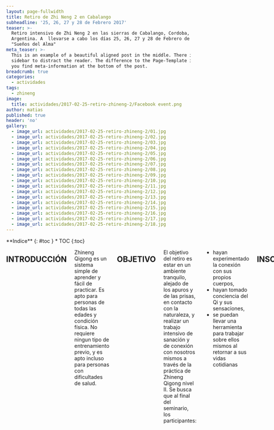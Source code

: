 ```yaml
---
layout: page-fullwidth
title: Retiro de Zhi Neng 2 en Cabalango
subheadline: '25, 26, 27 y 28 de Febrero 2017'
teaser: >-
  Retiro intensivo de Zhi Neng 2 en las sierras de Cabalango, Cordoba,
  Argentina. A  llevarse a cabo los días 25, 26, 27 y 28 de Febrero de 2017, en
  "Sueños del Alma"
meta_teaser: >-
  This is an example of a beautiful aligned post in the middle. There is no
  sidebar to distract the reader. The difference to the Page-Template is, that
  you find meta-information at the bottom of the post.
breadcrumb: true
categories:
  - actividades
tags:
  - zhineng
image:
  title: actividades/2017-02-25-retiro-zhineng-2/Facebook event.png
author: matias
published: true
header: 'no'
gallery:
  - image_url: actividades/2017-02-25-retiro-zhineng-2/01.jpg
  - image_url: actividades/2017-02-25-retiro-zhineng-2/02.jpg
  - image_url: actividades/2017-02-25-retiro-zhineng-2/03.jpg
  - image_url: actividades/2017-02-25-retiro-zhineng-2/04.jpg
  - image_url: actividades/2017-02-25-retiro-zhineng-2/05.jpg
  - image_url: actividades/2017-02-25-retiro-zhineng-2/06.jpg
  - image_url: actividades/2017-02-25-retiro-zhineng-2/07.jpg
  - image_url: actividades/2017-02-25-retiro-zhineng-2/08.jpg
  - image_url: actividades/2017-02-25-retiro-zhineng-2/09.jpg
  - image_url: actividades/2017-02-25-retiro-zhineng-2/10.jpg
  - image_url: actividades/2017-02-25-retiro-zhineng-2/11.jpg
  - image_url: actividades/2017-02-25-retiro-zhineng-2/12.jpg
  - image_url: actividades/2017-02-25-retiro-zhineng-2/13.jpg
  - image_url: actividades/2017-02-25-retiro-zhineng-2/14.jpg
  - image_url: actividades/2017-02-25-retiro-zhineng-2/15.jpg
  - image_url: actividades/2017-02-25-retiro-zhineng-2/16.jpg
  - image_url: actividades/2017-02-25-retiro-zhineng-2/17.jpg
  - image_url: actividades/2017-02-25-retiro-zhineng-2/18.jpg
---
```

<div class="row">
<div class="medium-4 medium-push-8 columns" markdown="1">
<div class="panel radius" markdown="1">
**Indice**
{: #toc }
*  TOC
{:toc}
</div>
</div><!-- /.medium-4.columns -->

<div class="medium-8 medium-pull-4 columns" markdown="1">

## INTRODUCCIÓN
Zhineng Qigong es un sistema simple de aprender y fácil de practicar. Es apto para personas de todas las edades y condición física. No requiere ningun tipo de entrenamiento previo, y es apto incluso para personas con dificultades de salud.

## OBJETIVO
El objetivo del retiro es estar en un ambiente tranquilo, alejado de los apuros y de las prisas, en contacto con la naturaleza, y realizar un trabajo intensivo de sanación y de conexión con nosotros mismos a través de la práctica de Zhineng Qigong nivel II. Se busca que al final del seminario, los participantes:

* hayan experimentado la conexión con sus propios cuerpos,
* hayan tomado conciencia del Qi y sus sensaciones,
* se puedan llevar una herramienta para trabajar sobre ellos mismos al retornar a sus vidas cotidianas

## INSCRIPCIONES
Las inscripciones cierran el Viernes 10 de Febrero.
Requisitos para la inscripción:

* Abonar el taller por algunos de los medios de pagos disponibles (consultar), y notificar adjuntando comprobante
* Completar la ficha de inscripción que se enviará por correo electrónico luego de realizar el pago.

La inscripción se puede realizar por los siguientes medios:

* por via telefónica al (0351) 15-246-8058
* por correo electrónico a info@zhineng.com.ar
* a través de nuestra pagina de facebook: https://www.facebook.com/ZhinengQigongCordoba

## COSTOS
El valor del retiro es:

* Hasta el 31 de Enero: $3500 ARS
* Desde el 1 al 10 de Febrero: $4500 ARS

El precio incluye:

* 30+ horas de seminario teórico práctico
* Alojamiento por 3 noche y 4 días en habitación compartida
* 4 desayunos, 4 almuerzos, 4 meriendas y 3 cenas (personas que sigan una dieta especial, consultar)

## TEMARIO

1. Introducción al método
  1. Caracaterísticas del Método
  2. Beneficios del Método
2. Practica: La forma del cuerpo y la mente
  1. Formación y práctica de los 10 segmentos
  2. Cada segmento con sus requerimientos posturales, errores mas frecuentes y actividad mental
3. Practica: Guiando el Qi por los meridianos principales
  1. Introduccion
  2. Descripcion y práctica del método

## CRONOGRAMA

| **Hora de Inicio:** | 7:30:00 AM  |
| ------------------- | ----------- |
| **Hora de Fin:**    | 10:00:00 PM |
| ------------------- | ----------- |
| **Duración:**       | 14:30       |

| Duración     | Hora de Inicio   | Hora de Fin   | Descripción                           |
|------------- | ---------------- | ------------- | ------------------------------------- |
| 0:10:00      | 7:30:00 AM       | 7:40:00 AM    | Meditación con los 8 versos           |
|------------- | ---------------- | ------------- | ------------------------------------- |
| 1:20:00      | 7:40:00 AM       | 9:00:00 AM    | Practica de la mañana                 |
|------------- | ---------------- | ------------- | ------------------------------------- |
| 1:00:00      | 9:00:00 AM       | 10:00:00 AM   | Preparado grupal del desayuno         |
|------------- | ---------------- | ------------- | ------------------------------------- |
| 3:00:00      | 10:00:00 AM      | 1:00:00 PM    | Practica y formación de la mañana     |
|------------- | ---------------- | ------------- | ------------------------------------- |
| 2:00:00      | 1:00:00 PM       | 3:00:00 PM    | Almuerzo                              |
|------------- | ---------------- | ------------- | ------------------------------------- |
| 1:00:00      | 3:00:00 PM       | 4:00:00 PM    | Break                                 |
|------------- | ---------------- | ------------- | ------------------------------------- |
| 2:00:00      | 4:00:00 PM       | 6:00:00 PM    | Practica y formación de la tarde      |
|------------- | ---------------- | ------------- | ------------------------------------- |
| 0:30:00      | 6:00:00 PM       | 6:30:00 PM    | Preparado grupal de la merienda       |
|------------- | ---------------- | ------------- | ------------------------------------- |
| 1:30:00      | 6:30:00 PM       | 8:00:00 PM    | Sanación                              |
|------------- | ---------------- | ------------- | ------------------------------------- |
| 2:00:00      | 8:00:00 PM       | 10:00:00 PM   | Cena                                  |

## ACERCA DE MATÍAS HEGOBURU
Matias es instructor de Zhineng Qigong, Master Teacher de Reiki Usui, Practicante de Técnicas de Sanación Arcturianas, ademas de conocimientos en sanación con sonido y cristales. Gusta de la practica del Tai chi chuan estilo Yang. Actualmente es alumno de la escuela Cordoba Tai chi, sucursal Yang Martial Arts Association Córdoba, y se desempeña adicionalmente como analista programador.

Matías comenzó estudiando Medicina Tradicional China en la Fundación Naturopática Argentina de Mario Schwarz. Allí fue introducido en el mundo del Qigong médico y mas específicamente, del Zhineng Qigong. Este sistema tuvo tal impacto que desde ese momento decidió dejar el estudio de la medicina china y dedicarse de forma exclusiva a profundizar sobre el Zhineng Qigong, debido a su simplicidad, claridad en la forma en que se transmite la enseñanza, flexibilidad a la hora de enseñar, y por sobre todo su efectividad.

Matías ha practicado Zhineng Qigong por varios años, y dado los excelentes resultados que ha notado, se siente honrado de compartir esta práctica. Zhineng Qigong es un sistema completo, que en su nivel más elemental, permite a las personas sanar sus cuerpos, mentes y espíritus, y tomar responsabilidad sobre sus vidas y estado de salud. En su nivel mas profundo, Zhineng Qigong es un sistema completo para la evolución del ser. Zhineng permite mejorarnos como personas, como sociedad y como raza, transformandonos a nosotros mismos y convirtiendonos en lo que queremos ver en el mundo.

Por varios años Matías fue autodidacta, aprendiendo de todo tipo de material que pudiera encontrar: libros, videos, y sitios web, hasta que eventualmente conoce el Yuan Tze Centre de Nueva Zelanda, donde se siente a gusto con las enseñanzas del maestro Yuan Tze, y donde es bien recibido como alumno.

Actualmente Matías continua su formación en este centro, además de su aprendizaje autotidacta, y esta habilitado para enseñar los dos primeros niveles de Zhineng Qigong.

### EXPERIENCIA

* Escuela Córdoba Tai Chi: Instructor de Zhineng Qigong (2015 – en curso)
* Escuela Córdoba Tai Chi: Dictado del Taller “Zhineng I” (2015)
* Dictado del Taller “8 Ejercicios Fundamentales”, en el marco del retiro de Taiji y Qigong de la escuela “El Centro” de La Plata, organizado por el Profesor Gustavo Villar  en Capilla del Monte (2015)
* Escuela Córdoba Tai Chi: Dictado del Taller “8 Ejercicios Funadmentales” (2014)

### FORMACIÓN

* Escuela Yuan Tze Center - Instructor de Zhineng Qigong (2013 - en curso)
* Escuela Córdoba Tai chi – Yang Martial Arts Association Córdoba: Practicante de Taiji Quan estilo Yang (2011 - en curso)
* Escuela Kai Men - Practicante de Taiji Quan estilo Yang (2004 - 2010)
* Escuela de Reiki - Reiki Usui Master / Teacher (2000 - 2003)
* Escuela Luz Venidera - Terapeuta de Sonido (2000 - 2003)
* Universidad Abierta Interamericana - Lic. En Sistemas de Información (2000 - 2005)

### SEMINARIOS

* Escuela Yang Martial Arts Association Chile: Retiro de Verano 2014
* Retiro de práctica de Taijiquan estilo Yang. 60 horas de práctica a cargo del Maestro Dr. Yang Jwing-Ming.
* Escuela Yang Martial Arts Association Córdoba: Retiro de Verano 2013
* Retiro de práctica de Taijiquan estilo Yang. 60 horas de práctica a cargo del Maestro Dr. Yang Jwing-Ming.
* Seminario de Taiji en silla de ruedas en Atlanta, Georgia, USA, a cargo del Profesor Zibin Guo (2012).

## ACERCA DE ZHINENG QIGONG
Zhineng Qigong es un estilo fácil de aprender y practicar, apto para todas las edades y condiciones físicas, cuyo objetivo es mejorar la salud y despertar la sabiduría interna. Zhineng divide la enseñanza en varios niveles que se enseñan de forma ordenada y sistemática.

El segundo nivel de Zhineng tiene los siguientes beneficios:

* Fortalece los musculos, tendones, huesos y ligamentos
* Fortalece el cuerpo y desarrolla la belleza natural
* Unifica el cuerpo y la mente

## ACERCA DE SUEÑOS DEL ALMA
En “Sueños del Alma” Te invitamos a vivir una experiencia en contacto con la naturaleza: arroyito, arboles ancianos, vegetación autóctona, piedras, el sonido del viento, las estrellas, fauna autóctona, los colores del atardecer y del amanecer… Cerca de Todo y a la vez inmerso en la naturaleza, abstraídos de ruidos y contaminación.

### RESEÑA DEL LUGAR, COMODIDADES Y PRESTACIONES
Situado a 15km de Villa Carlos paz, en la localidad de CABALANGO se encuentra nuestro espacio: Sueños del Alma Cabalango. Un predio de 5 hectáreas rodeadas por el arroyo “Las Salinas”.
La Casa Grande: La construcción cuenta con una habitación (habitación Tala) con lugar para 13 personas con baño interno, habitación Algarrobo con lugar para 6 pasajeros y la habitación Aguaribay con baño privado y lugar par 3 personas. Además cuanta con un multiespacio con una cocinita, mas, una galería con asador y baños externos con duchas.

* **El Templo:** reciclamos un antiguo tanque australiano, techo de madera, excelente acústica e iluminación natural. Un bellísimo salón circular adaptado para realizar múltiples actividades como yoga, meditación, terapia de sonido, danzas circulares, terapias para el alma en general.
* **El laberinto de cuarzo:** un laberinto construido con rocas de cuarzo de la zona, orientado a los 4 puntos cardinales, “te lleva a tu propio centro”, “alinea tus chacras”, “lleva a que estés aquí y ahora”…
* **Nuestro hexágono:** espacio techado para disfrutar del aire libre.
* **Nuestro Comedor hexagonal:** con una vista increíble y mucha calidez.-
* **EL Arroyo y la Cascada:** a 100mts de “la casa grande” tenemos una bellísima cascadita del afluente del arroyo Las Salinas, un pasadizo de cañas tacuaras, un diquecito apto para refrescarse y más de 500mts de arroyo para caminarlo y disfrutar de sus encantos.
* **Lugar de Fogón:** El fuego siempre es nuestro compañero.

### LOS RECURSOS: LUZ, GAS, AGUA

* Agua es de Pozo, Luz eléctrica.
* El Gas es de garrafa.
* El Agua caliente de los Baños será suministrada mediante un calefón a leña. Se acordaran horario para bañarse.

### SUGERENCIAS PARA MAYOR COMODIDAD DURANTE LA ESTADÍA

* Linterna, toalla y toallón, elementos de higiene personal, repelente, abrigo para la noche, buen calzado, ojotas o chancletas para estar adentro, pareo o lona para el rio, sombrero o gorra para el sol, botella 500ml o recipiente para beber agua con continuidad, gafas de sol, cámara de fotos, equipo de mate…
* Si toma medicación recuerde traerla.
* Si sufre alergias de algún tipo nos lo informa con anterioridad.
* Si está haciendo alguna dieta en particular nos informas para que sea tenido en cuenta

{% include gallery %} 

</div>
</div>
